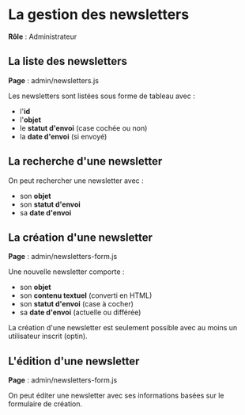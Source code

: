 # La gestion des newsletters

**Rôle** : Administrateur

## La liste des newsletters

**Page** : admin/newsletters.js

Les newsletters sont listées sous forme de tableau avec :

- l'**id**
- l'**objet**
- le **statut d'envoi** (case cochée ou non)
- la **date d'envoi** (si envoyé)

## La recherche d'une newsletter

On peut rechercher une newsletter avec :

- son **objet**
- son **statut d'envoi**
- sa **date d'envoi**

## La création d'une newsletter

**Page** : admin/newsletters-form.js

Une nouvelle newsletter comporte :

- son **objet**
- son **contenu textuel** (converti en HTML)
- son **statut d'envoi** (case à cocher)
- sa **date d'envoi** (actuelle ou différée)

La création d'une newsletter est seulement possible avec au moins un utilisateur inscrit (optin).

## L'édition d'une newsletter

**Page** : admin/newsletters-form.js

On peut éditer une newsletter avec ses informations basées sur le formulaire de création.